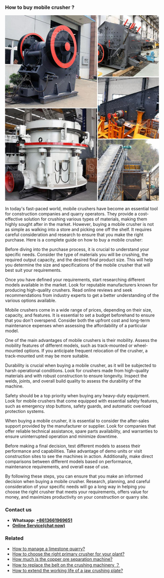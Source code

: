 <h3>How to buy mobile crusher ?</h3><img src='1701745107.jpg' alt=''><p>In today's fast-paced world, mobile crushers have become an essential tool for construction companies and quarry operators. They provide a cost-effective solution for crushing various types of materials, making them highly sought after in the market. However, buying a mobile crusher is not as simple as walking into a store and picking one off the shelf. It requires careful consideration and research to ensure that you make the right purchase. Here is a complete guide on how to buy a mobile crusher:</p><p>Before diving into the purchase process, it is crucial to understand your specific needs. Consider the type of materials you will be crushing, the required output capacity, and the desired final product size. This will help you determine the size and specifications of the mobile crusher that will best suit your requirements.</p><p>Once you have defined your requirements, start researching different models available in the market. Look for reputable manufacturers known for producing high-quality crushers. Read online reviews and seek recommendations from industry experts to get a better understanding of the various options available.</p><p>Mobile crushers come in a wide range of prices, depending on their size, capacity, and features. It is essential to set a budget beforehand to ensure that you don't overspend. Consider both the upfront cost and long-term maintenance expenses when assessing the affordability of a particular model.</p><p>One of the main advantages of mobile crushers is their mobility. Assess the mobility features of different models, such as track-mounted or wheel-mounted options. If you anticipate frequent relocation of the crusher, a track-mounted unit may be more suitable.</p><p>Durability is crucial when buying a mobile crusher, as it will be subjected to harsh operational conditions. Look for crushers made from high-quality materials and with robust construction to ensure longevity. Inspect the welds, joints, and overall build quality to assess the durability of the machine.</p><p>Safety should be a top priority when buying any heavy-duty equipment. Look for mobile crushers that come equipped with essential safety features, such as emergency stop buttons, safety guards, and automatic overload protection systems.</p><p>When buying a mobile crusher, it is essential to consider the after-sales support provided by the manufacturer or supplier. Look for companies that offer reliable technical assistance, spare parts availability, and warranties to ensure uninterrupted operation and minimize downtime.</p><p>Before making a final decision, test different models to assess their performance and capabilities. Take advantage of demo units or visit construction sites to see the machines in action. Additionally, make direct comparisons between different models based on performance, maintenance requirements, and overall ease of use.</p><p>By following these steps, you can ensure that you make an informed decision when buying a mobile crusher. Research, planning, and careful consideration of your specific needs will go a long way in helping you choose the right crusher that meets your requirements, offers value for money, and maximizes productivity on your construction or quarry site.</p><h3>Contact us</h3><ul><li><strong>Whatsapp:&nbsp;<a href="https://wa.me/8613661969651">+8613661969651</a></strong></li><li><a href="https://swt.shibang-china.com/?git&amp;zhl&amp;How to buy mobile crusher "><strong>Online Service(chat now)</strong></a></li></ul><h3>Related</h3><ul><li><a href='How to manage a limestone quarry.md'>How to manage a limestone quarry?</a></li><li><a href='How to choose the right primary crusher for your plant.md'>How to choose the right primary crusher for your plant?</a></li><li><a href='How much is the copper ore separation machine.md'>How much is the copper ore separation machine?</a></li><li><a href='How to replace the belt on the crushing machinery ？.md'>How to replace the belt on the crushing machinery ？</a></li><li><a href='How to extend the working life of a jaw crushing plate.md'>How to extend the working life of a jaw crushing plate?</a></li></ul>